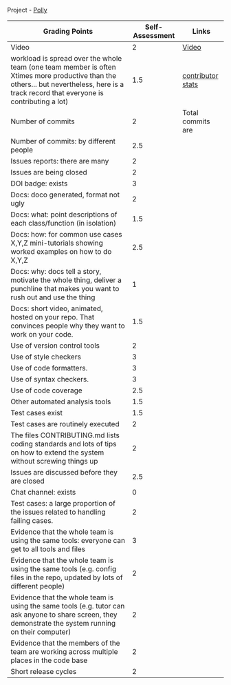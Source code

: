 Project - [Polly](https://github.com/apurva-s/polly)

| Grading Points|Self-Assessment|Links|
|-----|---------|-----|
|Video| 2 | [Video](https://www.youtube.com/watch?v=pZQN-dwlo9k)|
|workload is spread over the whole team (one team member is often Xtimes more productive than the others... but nevertheless, here is a track record that everyone is contributing a lot)| 1.5| [contributor stats](https://github.com/chandur626/TeachersPetBot/graphs/contributors)
|Number of commits|2|Total commits are |
|Number of commits: by different people	|2.5||
|Issues reports: there are many	|2||
|Issues are being closed	|2||
|DOI badge: exists	|3||
|Docs: doco generated, format not ugly	|2||
|Docs: what: point descriptions of each class/function (in isolation)|1.5||
|Docs: how: for common use cases X,Y,Z mini-tutorials showing worked examples on how to do X,Y,Z	|2.5||
|Docs: why: docs tell a story, motivate the whole thing, deliver a punchline that makes you want to rush out and use the thing	|1||
|Docs: short video, animated, hosted on your repo. That convinces people why they want to work on your code.|1.5||
|Use of version control tools	|2||
|Use of style checkers	|3||
|Use of code formatters.	|3||
|Use of syntax checkers.	|3||
|Use of code coverage	|2.5||
|Other automated analysis tools	|1.5||
|Test cases exist	|1.5||
|Test cases are routinely executed	|2||
|The files CONTRIBUTING.md lists coding standards and lots of tips on how to extend the system without screwing things up	|2||
|Issues are discussed before they are closed	|2.5||
|Chat channel: exists	|0||
|Test cases: a large proportion of the issues related to handling failing cases.	|2||
|Evidence that the whole team is using the same tools: everyone can get to all tools and files	|3||
|Evidence that the whole team is using the same tools (e.g. config files in the repo, updated by lots of different people)	|2||
|Evidence that the whole team is using the same tools (e.g. tutor can ask anyone to share screen, they demonstrate the system running on their computer)	|2||
|Evidence that the members of the team are working across multiple places in the code base	|2||
|Short release cycles	|2||